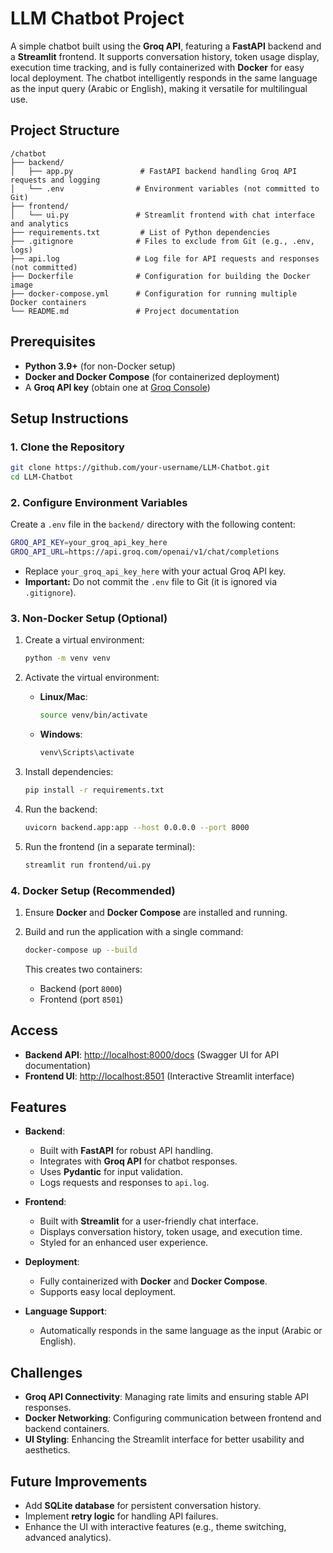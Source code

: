 # LLM Chatbot Project

A simple chatbot built using the **Groq API**, featuring a **FastAPI** backend and a **Streamlit** frontend. It supports conversation history, token usage display, execution time tracking, and is fully containerized with **Docker** for easy local deployment. The chatbot intelligently responds in the same language as the input query (Arabic or English), making it versatile for multilingual use.

## Project Structure

```
/chatbot
├── backend/
│   ├── app.py               # FastAPI backend handling Groq API requests and logging
│   └── .env                # Environment variables (not committed to Git)
├── frontend/
│   └── ui.py               # Streamlit frontend with chat interface and analytics
├── requirements.txt         # List of Python dependencies
├── .gitignore              # Files to exclude from Git (e.g., .env, logs)
├── api.log                 # Log file for API requests and responses (not committed)
├── Dockerfile              # Configuration for building the Docker image
├── docker-compose.yml      # Configuration for running multiple Docker containers
└── README.md               # Project documentation
```

## Prerequisites

- **Python 3.9+** (for non-Docker setup)
- **Docker and Docker Compose** (for containerized deployment)
- A **Groq API key** (obtain one at [Groq Console](https://console.groq.com))

## Setup Instructions

### 1. Clone the Repository

```bash
git clone https://github.com/your-username/LLM-Chatbot.git
cd LLM-Chatbot
```

### 2. Configure Environment Variables

Create a `.env` file in the `backend/` directory with the following content:

```bash
GROQ_API_KEY=your_groq_api_key_here
GROQ_API_URL=https://api.groq.com/openai/v1/chat/completions
```

- Replace `your_groq_api_key_here` with your actual Groq API key.
- **Important:** Do not commit the `.env` file to Git (it is ignored via `.gitignore`).

### 3. Non-Docker Setup (Optional)

1. Create a virtual environment:

   ```bash
   python -m venv venv
   ```

2. Activate the virtual environment:

   - **Linux/Mac**:
     ```bash
     source venv/bin/activate
     ```
   - **Windows**:
     ```bash
     venv\Scripts\activate
     ```

3. Install dependencies:

   ```bash
   pip install -r requirements.txt
   ```

4. Run the backend:

   ```bash
   uvicorn backend.app:app --host 0.0.0.0 --port 8000
   ```

5. Run the frontend (in a separate terminal):

   ```bash
   streamlit run frontend/ui.py
   ```

### 4. Docker Setup (Recommended)

1. Ensure **Docker** and **Docker Compose** are installed and running.
2. Build and run the application with a single command:

   ```bash
   docker-compose up --build
   ```

   This creates two containers:
   - Backend (port `8000`)
   - Frontend (port `8501`)

## Access

- **Backend API**: [http://localhost:8000/docs](http://localhost:8000/docs) (Swagger UI for API documentation)
- **Frontend UI**: [http://localhost:8501](http://localhost:8501) (Interactive Streamlit interface)

## Features

- **Backend**:
  - Built with **FastAPI** for robust API handling.
  - Integrates with **Groq API** for chatbot responses.
  - Uses **Pydantic** for input validation.
  - Logs requests and responses to `api.log`.

- **Frontend**:
  - Built with **Streamlit** for a user-friendly chat interface.
  - Displays conversation history, token usage, and execution time.
  - Styled for an enhanced user experience.

- **Deployment**:
  - Fully containerized with **Docker** and **Docker Compose**.
  - Supports easy local deployment.

- **Language Support**:
  - Automatically responds in the same language as the input (Arabic or English).

## Challenges

- **Groq API Connectivity**: Managing rate limits and ensuring stable API responses.
- **Docker Networking**: Configuring communication between frontend and backend containers.
- **UI Styling**: Enhancing the Streamlit interface for better usability and aesthetics.

## Future Improvements

- Add **SQLite database** for persistent conversation history.
- Implement **retry logic** for handling API failures.
- Enhance the UI with interactive features (e.g., theme switching, advanced analytics).
```
